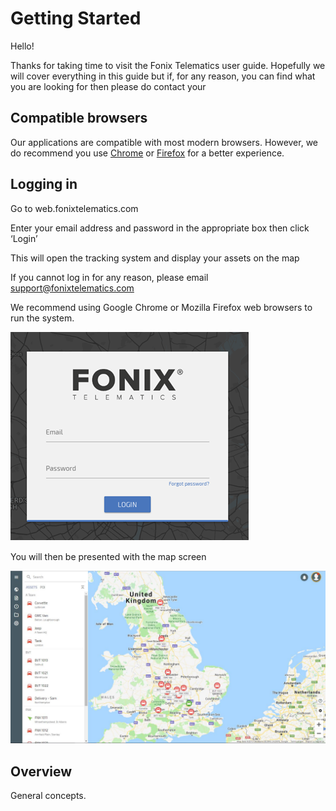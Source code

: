 # Getting Started

Hello! 

Thanks for taking time to visit the Fonix Telematics user guide. Hopefully we will cover everything in this guide but if, for any reason, you can find what you are looking for then please do contact your  

## Compatible browsers

Our applications are compatible with most modern browsers. However, we do recommend you use [Chrome](https://www.google.com/chrome/) or [Firefox](https://www.mozilla.org/firefox/) for a better experience.

## Logging in

Go to web.fonixtelematics.com

Enter your email address and password in the appropriate box then click ‘Login’

This will open the tracking system and display your assets on the map

If you cannot log in for any reason, please email [support@fonixtelematics.com](mailto:support@fonixtelematics.com)

We recommend using Google Chrome or Mozilla Firefox web browsers to run the system.

![enter image description here](img/login-page.png)

You will then be presented with the map screen

![enter image description here](img/map-image.jpg)

## Overview

General concepts.



<!--stackedit_data:
eyJoaXN0b3J5IjpbLTEzNTM1OTg4NDYsLTMyNzYwMjg2NywtOT
E1NTk1NDIyXX0=
-->